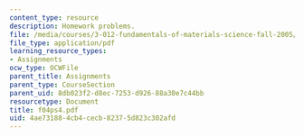 ```yaml
---
content_type: resource
description: Homework problems.
file: /media/courses/3-012-fundamentals-of-materials-science-fall-2005/4ae731884cb4cecb82375d823c302afd_f04ps4.pdf
file_type: application/pdf
learning_resource_types:
- Assignments
ocw_type: OCWFile
parent_title: Assignments
parent_type: CourseSection
parent_uid: 8db023f2-d8ec-7253-d926-88a30e7c44bb
resourcetype: Document
title: f04ps4.pdf
uid: 4ae73188-4cb4-cecb-8237-5d823c302afd
---
```

